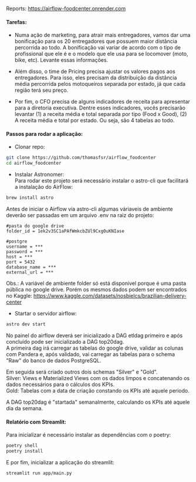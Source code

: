 Reports: https://airflow-foodcenter.onrender.com  

#### Tarefas:  
- Numa ação de marketing, para atrair mais entregadores, vamos dar uma bonificação para os 20 entregadores que possuem maior distância percorrida ao todo. A bonificação vai variar de acordo com o tipo de profissional que ele é e o modelo que ele usa para se locomover (moto, bike, etc). Levante essas informações.  
  
- Além disso, o time de Pricing precisa ajustar os valores pagos aos entregadores. Para isso, eles precisam da distribuição da distância média percorrida pelos motoqueiros separada por estado, já que cada região terá seu preço.  
  
- Por fim, o CFO precisa de alguns indicadores de receita para apresentar para a diretoria executiva. Dentre esses indicadores, vocês precisarão levantar (1) a receita média e total separada por tipo (Food x Good), (2) A receita média e total por estado. Ou seja, são 4 tabelas ao todo.  


#### Passos para rodar a aplicação:  
- Clonar repo:  
```bash
git clone https://github.com/thomasfsr/airflow_foodcenter
cd airflow_foodcenter
```
- Instalar Astronomer:  
Para rodar este projeto será necessário instalar o astro-cli que facilitará a instalação do AirFlow:
```bash
brew install astro 
``` 
Antes de iniciar o Airflow via astro-cli algumas váriaveis de ambiente deverão ser passadas em um arquivo .env na raiz do projeto:  
  
```
#pasta do google drive
folder_id = 1ek2v3SC1aPAfWmkcbZUl9Cxg0uKNIase

#postgre 
username = ***  
password = ***  
host = ***  
port = 5432
database_name = ***  
external_url = ***  
```
  
Obs.: A variável de ambiente folder só está disponivel porque é uma pasta pública no google drive. Porém os mesmos dados podem ser encontrados no Kaggle: https://www.kaggle.com/datasets/nosbielcs/brazilian-delivery-center

- Startar o servidor airflow:  
```bash
astro dev start
``` 
  
No painel do airflow deverá ser inicializado a DAG etldag primeiro e após concluído pode ser inicializado a DAG top20dag.  
A primeira dag irá carregar as tabelas do google drive, validar as colunas com Pandera e, após validado, vai carregar as tabelas para o schema "Raw" do banco de dados PostgreSQL.  
  
Em seguida será criado outros dois schemas "Silver" e "Gold".  
Silver: Views e Materialized Views com os dados limpos e concatenando os dados necessários para o cálculos dos KPIs.  
Gold: Tabelas com a data de criação constando os KPIs até aquele periodo.  
  
A DAG top20dag é "startada" semanalmente, calculando os KPIs até aquele dia da semana.  
  
#### Relatório com Streamlit:  
Para inicializar é necessário instalar as dependências com o poetry:  
```bash
poetry shell  
poetry install  
```
E por fim, inicializar a aplicação do streamlit:  
```bash  
streamlit run app/main.py  
```




